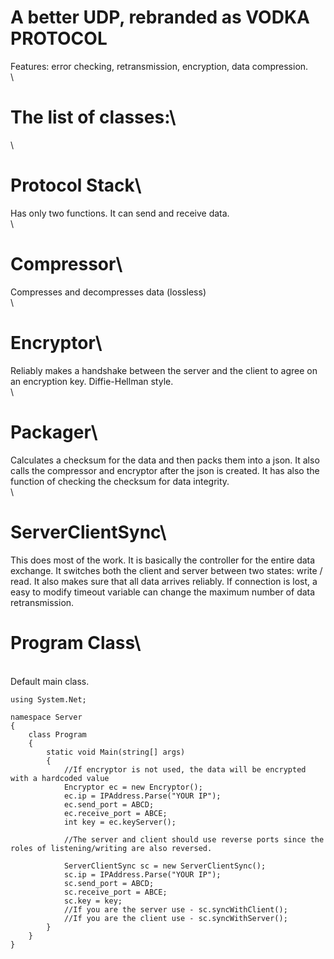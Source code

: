 # A better UDP, rebranded as VODKA PROTOCOL
Features: error checking, retransmission, encryption, data compression.\
\
# The list of classes:\
\
# Protocol Stack\
Has only two functions. It can send and receive data.\
\
# Compressor\
Compresses and decompresses data (lossless)\
\
# Encryptor\
Reliably makes a handshake between the server and the client to agree on an encryption key. Diffie-Hellman style.\
\
# Packager\
Calculates a checksum for the data and then packs them into a json. It also calls the compressor and encryptor after the json is created. It has also the function of checking the checksum for data integrity.\
\
# ServerClientSync\
This does most of the work. It is basically the controller for the entire data exchange. It switches both the client and server between two states: write / read. It also makes sure that all data arrives reliably. If connection is lost, a easy to modify timeout variable can change the maximum number of data retransmission.

# Program Class\
\
Default main class. 
```
using System.Net;

namespace Server
{
    class Program
    {
        static void Main(string[] args)
        {
            //If encryptor is not used, the data will be encrypted with a hardcoded value
            Encryptor ec = new Encryptor();
            ec.ip = IPAddress.Parse("YOUR IP");
            ec.send_port = ABCD;
            ec.receive_port = ABCE;
            int key = ec.keyServer();

            //The server and client should use reverse ports since the roles of listening/writing are also reversed.
  
            ServerClientSync sc = new ServerClientSync();
            sc.ip = IPAddress.Parse("YOUR IP");
            sc.send_port = ABCD;
            sc.receive_port = ABCE;
            sc.key = key;
            //If you are the server use - sc.syncWithClient();
            //If you are the client use - sc.syncWithServer();
        }
    }
}
```




